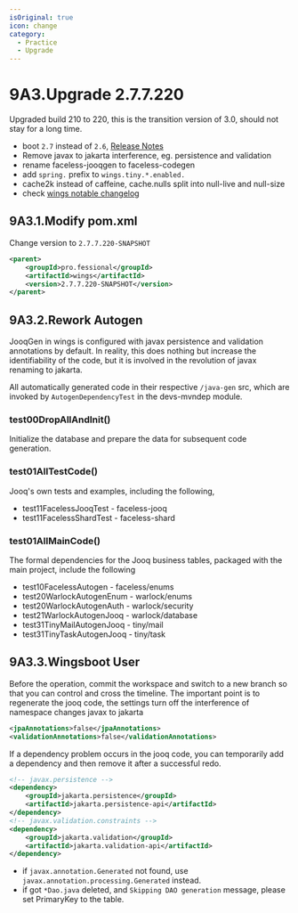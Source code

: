 ```yaml
---
isOriginal: true
icon: change
category:
  - Practice
  - Upgrade
---
```


# 9A3.Upgrade 2.7.7.220

Upgraded build 210 to 220, this is the transition version of 3.0, should not stay for a long time.

* boot `2.7` instead of `2.6`, [Release Notes](https://github.com/spring-projects/spring-boot/wiki/Spring-Boot-2.7-Release-Notes)
* Remove javax to jakarta interference, eg. persistence and validation
* rename faceless-jooqgen to faceless-codegen
* add `spring.` prefix to `wings.tiny.*.enabled.`
* cache2k instead of caffeine, cache.nulls split into null-live and null-size
* check [wings notable changelog](./9a0.notable.md)

## 9A3.1.Modify pom.xml

Change version to `2.7.7.220-SNAPSHOT`

```xml
<parent>
    <groupId>pro.fessional</groupId>
    <artifactId>wings</artifactId>
    <version>2.7.7.220-SNAPSHOT</version>
</parent>
```

## 9A3.2.Rework Autogen

JooqGen in wings is configured with javax persistence and validation annotations by default.
In reality, this does nothing but increase the identifiability of the code, but it is involved
in the revolution of javax renaming to jakarta.

All automatically generated code in their respective `/java-gen` src,
which are invoked by `AutogenDependencyTest` in the devs-mvndep module.

### test00DropAllAndInit()

Initialize the database and prepare the data for subsequent code generation.

### test01AllTestCode()

Jooq's own tests and examples, including the following,

* test11FacelessJooqTest - faceless-jooq
* test11FacelessShardTest - faceless-shard

### test01AllMainCode()

The formal dependencies for the Jooq business tables, packaged with the main project, include the following

* test10FacelessAutogen - faceless/enums
* test20WarlockAutogenEnum - warlock/enums
* test20WarlockAutogenAuth - warlock/security
* test21WarlockAutogenJooq - warlock/database
* test31TinyMailAutogenJooq - tiny/mail
* test31TinyTaskAutogenJooq - tiny/task

## 9A3.3.Wingsboot User

Before the operation, commit the workspace and switch to a new branch so that you can control
and cross the timeline. The important point is to regenerate the jooq code, the settings turn off
the interference of namespace changes javax to jakarta

```xml
<jpaAnnotations>false</jpaAnnotations>
<validationAnnotations>false</validationAnnotations>
```

If a dependency problem occurs in the jooq code, you can temporarily add a dependency and
then remove it after a successful redo.

```xml
<!-- javax.persistence -->
<dependency>
    <groupId>jakarta.persistence</groupId>
    <artifactId>jakarta.persistence-api</artifactId>
</dependency>
<!-- javax.validation.constraints -->
<dependency>
    <groupId>jakarta.validation</groupId>
    <artifactId>jakarta.validation-api</artifactId>
</dependency>
```

* if `javax.annotation.Generated` not found, use
  `javax.annotation.processing.Generated` instead.
* if got `*Dao.java` deleted, and `Skipping DAO generation` message,
  please set PrimaryKey to the table.
